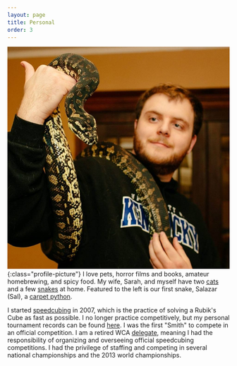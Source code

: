 ```yaml
---
layout: page
title: Personal
order: 3
---
```


![Salazar](/assets/sal.jpg){:class="profile-picture"} I love pets, horror films
and books, amateur homebrewing, and spicy food. My wife, Sarah, and myself have
two [cats](/assets/cats.jpg) and a few [snakes](/assets/hannah.jpg) at home.
Featured to the left is our first snake, Salazar (Sal), a [carpet
python](https://en.wikipedia.org/wiki/Morelia_spilota).


I started [speedcubing](http://en.wikipedia.org/wiki/Speedcubing) in 2007,
which is the practice of solving a Rubik's Cube as fast as possible.  I no
longer practice competitively, but my personal tournament records can be found
[here](http://www.worldcubeassociation.org/results/p.php?i=2008SMIT01). I was
the first "Smith" to compete in an official competition.  I am a retired WCA
[delegate](https://www.worldcubeassociation.org/delegates), meaning I had the
responsibility of organizing and overseeing official speedcubing competitions.
I had the privilege of staffing and competing in several national championships
and the 2013 world championships.

